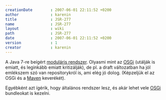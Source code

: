 ```yaml
---
creationDate        : 2007-06-01 22:11:52 +0200 
author              : karenin 
title               : JSR-277 
name                : JSR-277 
layout              : wiki 
path                : JSR-277 
date                : 2007-06-01 22:11:52 +0200 
version             : 1 
creator             : karenin 
---
```

A Java 7-re beígért [moduláris rendszer](Module%20System.html). Olyasmi mint az [OSGi](OSGi.html) (utálják is emiatt, és leginkább emiatt kritizálják), de pl. a draft változatban ha jól emlékszem szó van repositorykról is, ami elég jó dolog. (Képzeljük el az OSGi és a [Maven](maven.html) keverékét). 

Egyébként azt ígérik, hogy általános rendszer lesz, és akár lehet vele [OSGi](OSGi.html) bundleokat is kezelni.

